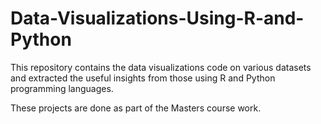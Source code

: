 # Data-Visualizations-Using-R-and-Python
This repository contains the data visualizations code on various datasets and extracted the useful insights from those using R and Python programming languages.

These projects are done as part of the Masters course work.
